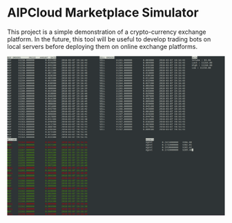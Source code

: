 # AIPCloud Marketplace Simulator
This project is a simple demonstration of a crypto-currency exchange platform. In the future, this tool will be useful to develop trading bots on local servers before deploying them on online exchange platforms.

![Screenshot](resources/screenshot.png)
